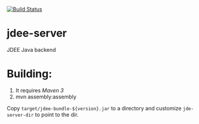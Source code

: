 [![Build Status](https://travis-ci.org/jdee-emacs/jdee-server.png?branch=master)](https://travis-ci.org/jdee-emacs/jdee-server)

# jdee-server
JDEE Java backend

# Building:
1. It requires *Maven 3*
2. mvn assembly:assembly

Copy ```target/jdee-bundle-${version}.jar``` to a directory and customize ```jde-server-dir``` to point to the dir.
